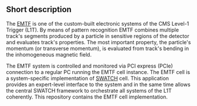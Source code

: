 ## Short description

The [EMTF](http://iopscience.iop.org/1748-0221/8/12/C12034) is one of the custom-built
electronic systems of the CMS Level-1 Trigger (L1T). By means of pattern recognition EMTF
combines multiple track's segments produced by a particle in sensitive regions of the
detector and evaluates track's properties. The most important property, the particle's
momentum (or transverse momentum), is evaluated from track's bending in the inhomogeneous
magnetic field.

The EMTF system is controlled and monitored via PCI express (PCIe) connection to a regular
PC running the EMTF cell instance. The EMTF cell is a system-specific implementation of 
[SWATCH](http://cactus.web.cern.ch/cactus/tsdocs/index.html) cell. This application
provides an expert-level interface to the system and in the same time allows the central
SWATCH framework to orchestrate all systems of the L1T coherently. This repository contains
the EMTF cell implementation. 
